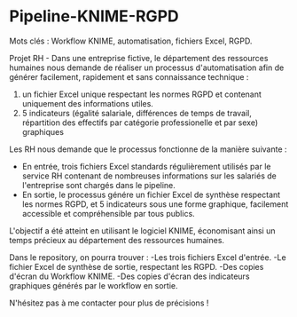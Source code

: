 # Pipeline-KNIME-RGPD

Mots clés : Workflow KNIME, automatisation, fichiers Excel, RGPD.

Projet RH - Dans une entreprise fictive, le département des ressources humaines nous demande de réaliser un processus d'automatisation afin de générer facilement, rapidement et sans connaissance technique :
  1) un fichier Excel unique respectant les normes RGPD et contenant uniquement des informations utiles.
  2) 5 indicateurs (égalité salariale, différences de temps de travail, répartition des effectifs par catégorie professionelle et par sexe) graphiques

Les RH nous demande que le processus fonctionne de la manière suivante :

- En entrée, trois fichiers Excel standards régulièrement utilisés par le service RH contenant de nombreuses informations sur les salariés de l'entreprise sont chargés dans le pipeline.
- En sortie, le processus génére un fichier Excel de synthèse respectant les normes RGPD, et 5 indicateurs sous une forme graphique, facilement accessible et compréhensible par tous publics.

L'objectif a été atteint en utilisant le logiciel KNIME, économisant ainsi un temps précieux au département des ressources humaines.

Dans le repository, on pourra trouver :
-Les trois fichiers Excel d'entrée.
-Le fichier Excel de synthèse de sortie, respectant les RGPD.
-Des copies d'écran du Workflow KNIME.
-Des copies d'écran des indicateurs graphiques générés par le workflow en sortie.


N'hésitez pas à me contacter pour plus de précisions !
